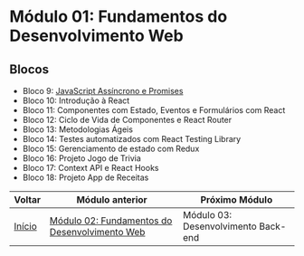 # Módulo 01: Fundamentos do Desenvolvimento Web

## Blocos

- Bloco 9: [JavaScript Assíncrono e Promises](https://github.com/miguel5g/trybe/tree/main/02-front-end/09-JavaScript%20e%20Testes%20Ass%C3%ADncronos)
- Bloco 10: Introdução à React
- Bloco 11: Componentes com Estado, Eventos e Formulários com React
- Bloco 12: Ciclo de Vida de Componentes e React Router
- Bloco 13: Metodologias Ágeis
- Bloco 14: Testes automatizados com React Testing Library
- Bloco 15: Gerenciamento de estado com Redux
- Bloco 16: Projeto Jogo de Trivia
- Bloco 17: Context API e React Hooks
- Bloco 18: Projeto App de Receitas

| Voltar                                                | Módulo anterior                                                                                             | Próximo Módulo                      |
| ----------------------------------------------------- | ----------------------------------------------------------------------------------------------------------- | ----------------------------------- |
| [Início](https://github.com/miguel5g/trybe/tree/main) | [Módulo 02: Fundamentos do Desenvolvimento Web](https://github.com/miguel5g/trybe/tree/main/01-fundamentos) | Módulo 03: Desenvolvimento Back-end |

